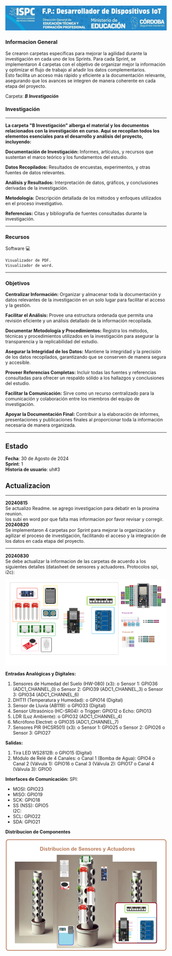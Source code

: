 
<p align=center><img src="../E recursos/image1-8.png" width="900"></p>

### Informacion General
Se crearon carpetas específicas para mejorar la agilidad durante la investigación en cada uno de los Sprints. Para cada Sprint, se implementaron 4 carpetas con el objetivo de organizar mejor la información y optimizar el flujo de trabajo al añadir los datos complementarios.  
 Esto facilita un acceso más rápido y eficiente a la documentación relevante, asegurando que los avances se integren de manera coherente en cada etapa del proyecto.  

Carpeta: ***B Investigación***
### Investigación
***
__La carpeta "B Investigación" alberga el material y los documentos relacionados con la investigación en curso. Aquí se recopilan todos los elementos esenciales para el desarrollo y análisis del proyecto, incluyendo:__  

__Documentación de Investigación:__ Informes, artículos, y recursos que sustentan el marco teórico y los fundamentos del estudio.  

__Datos Recopilados:__ Resultados de encuestas, experimentos, y otras fuentes de datos relevantes.  

__Análisis y Resultados:__ Interpretación de datos, gráficos, y conclusiones derivadas de la investigación.  

__Metodología:__ Descripción detallada de los métodos y enfoques utilizados en el proceso investigativo.  

__Referencias:__ Citas y bibliografía de fuentes consultadas durante la investigación.   
***

### Recursos
Software 💻
```
Visualizador de PDF.
Visualizador de word.
```
***
### Objetivos

__Centralizar Información:__ Organizar y almacenar toda la documentación y datos relevantes de la investigación en un solo lugar para facilitar el acceso y la gestión.  

__Facilitar el Análisis:__ Provee una estructura ordenada que permita una revisión eficiente y un análisis detallado de la información recopilada.  

__Documentar Metodología y Procedimientos:__ Registra los métodos, técnicas y procedimientos utilizados en la investigación para asegurar la transparencia y la replicabilidad del estudio.  

__Asegurar la Integridad de los Datos:__ Mantiene la integridad y la precisión de los datos recopilados, garantizando que se conserven de manera segura y accesible.  

__Proveer Referencias Completas:__ Incluir todas las fuentes y referencias consultadas para ofrecer un respaldo sólido a los hallazgos y conclusiones del estudio.  

__Facilitar la Comunicación:__ Sirve como un recurso centralizado para la comunicación y colaboración entre los miembros del equipo de investigación.  

__Apoyar la Documentación Final:__ Contribuir a la elaboración de informes, presentaciones y publicaciones finales al proporcionar toda la información necesaria de manera organizada.  
***
## Estado  
**Fecha**: 30 de Agosto de 2024  
**Sprint**: 1  
**Historia de usuario**: uh#3  

## Actualizacion
***
**20240815**   
Se actualizo Readme. 
se agrego investigacion para debatir en la proxima reunion.  
los subi en word por que falta mas informacion por favor revisar y corregir.   
**20240820**  
Se implementaron 4 carpetas por Sprint para mejorar la organización y agilizar el proceso de investigación, facilitando el acceso y la integración de los datos en cada etapa del proyecto.  
***
**20240830**  
Se debe actualizar la informacion de las carpetas de acuerdo a los siguientes detalles (datasheet de sensores y actuadores. Protocolos spi, i2c):  

![Conexiones](../E%20recursos/Conexion%20fp_controlador_cultivo.png)

**Entradas Analógicas y Digitales:**  

1.	Sensores de Humedad del Suelo (HW-080) (x3):
o	Sensor 1: GPIO36 (ADC1_CHANNEL_0)
o	Sensor 2: GPIO39 (ADC1_CHANNEL_3)
o	Sensor 3: GPIO34 (ADC1_CHANNEL_6)
2.	DHT11 (Temperatura y Humedad):
o	GPIO14 (Digital)
3.	Sensor de Lluvia (AB119):
o	GPIO33 (Digital)
4.	Sensor Ultrasónico (HC-SR04):
o	Trigger: GPIO12
o	Echo: GPIO13
5.	LDR (Luz Ambiente):
o	GPIO32 (ADC1_CHANNEL_4)
6.	Micrófono Electret:
o	GPIO35 (ADC1_CHANNEL_7)
7.	Sensores PIR (HCSR501) (x3):
o	Sensor 1: GPIO25
o	Sensor 2: GPIO26
o	Sensor 3: GPIO27  

**Salidas:**
1.	Tira LED WS2812B:
o	GPIO15 (Digital)
2.	Módulo de Relé de 4 Canales:
o	Canal 1 (Bomba de Agua): GPIO4
o	Canal 2 (Válvula 1): GPIO16
o	Canal 3 (Válvula 2): GPIO17
o	Canal 4 (Válvula 3): GPIO0  

**Interfaces de Comunicación:**
SPI:  
-	MOSI: GPIO23
-	MISO: GPIO19
-	SCK: GPIO18
-	SS (NSS): GPIO5  
I2C:  
-	SCL: GPIO22
-	SDA: GPIO21  
  
**Distribucion de Componentes**  

![Distribucion de componentes](../E%20recursos/Instalacion%20Fisica%20de%20Sensores%20y%20Actuadores.png)

